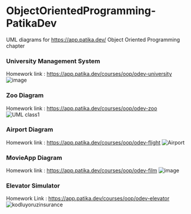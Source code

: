# ObjectOrientedProgramming-PatikaDev
UML diagrams for https://app.patika.dev/ Object Oriented Programming chapter

### University Management System
Homework link :  https://app.patika.dev/courses/oop/odev-university
![image](https://user-images.githubusercontent.com/82888052/185751487-f708985d-2d02-4d35-9b74-1405ca55f7c4.png)

### Zoo Diagram
Homework link : https://app.patika.dev/courses/oop/odev-zoo
![UML class1](https://user-images.githubusercontent.com/82888052/185761768-b36c5938-83c1-4861-96c0-4c8f2c048d10.png)

### Airport Diagram
Homework link : https://app.patika.dev/courses/oop/odev-flight
![Airport](https://user-images.githubusercontent.com/82888052/185762854-96f316fb-2dda-4964-9d94-da9bd1d4823e.png)

### MovieApp Diagram 
Homework link : https://app.patika.dev/courses/oop/odev-film
![image](https://user-images.githubusercontent.com/82888052/185763498-0d043cda-34ea-4a5a-ae37-ddaccb9e02f8.png)

### Elevator Simulator
Homework Link : https://app.patika.dev/courses/oop/odev-elevator
![kodluyoruzinsurance](https://user-images.githubusercontent.com/82888052/185767428-62678773-6944-43d3-a419-d4908c19c688.png)




